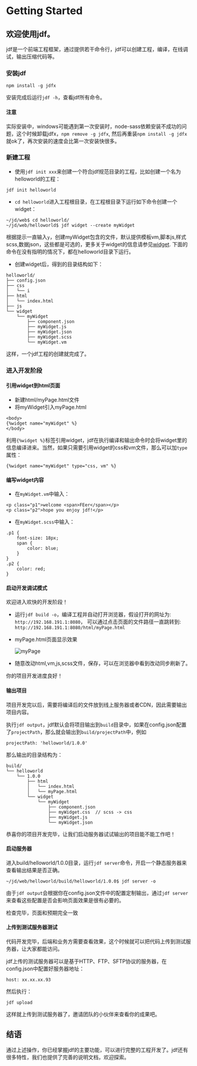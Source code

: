 # Getting Started
## 欢迎使用jdf。
jdf是一个前端工程框架，通过提供若干命令行，jdf可以创建工程，编译，在线调试，输出压缩代码等。
### 安装jdf
```
npm install -g jdfx
```
安装完成后运行`jdf -h`，查看jdf所有命令。

#### 注意
实际安装中，windows可能遇到第一次安装时，node-sass依赖安装不成功的问题，这个时候卸载jdfx，`npm remove -g jdfx`, 然后再重装`npm install -g jdfx`就ok了，再次安装的速度会比第一次安装快很多。

### 新建工程
* 使用`jdf init xxx`来创建一个符合jdf规范目录的工程，比如创建一个名为helloworld的工程：

```
jdf init helloworld
```

* `cd helloworld`进入工程根目录，在工程根目录下运行如下命令创建一个widget：

```
~/jd/web$ cd helloworld/
~/jd/web/helloworld$ jdf widget --create myWidget 
```

根据提示一直输入`y`，创建myWidget包含的文件，默认提供模板vm,脚本js,样式scss,数据json，这些都是可选的，更多关于widget的信息请参见[widget](core_widget.md).
下面的命令在没有指明的情况下，都在helloworld目录下运行。
* 创建widget后，得到的目录结构如下：
```
helloworld/
├── config.json
├── css
│   └── i
├── html
│   └── index.html
├── js
└── widget
    └── myWidget
        ├── component.json
        ├── myWidget.js
        ├── myWidget.json
        ├── myWidget.scss
        └── myWidget.vm
```

这样，一个jdf工程的创建就完成了。

### 进入开发阶段
#### 引用widget到html页面
* 新建html/myPage.html文件
* 将myWidget引入myPage.html

```
<body>
{%widget name="myWidget" %}
</body>
```

利用`{%widget %}`标签引用widget，jdf在执行编译和输出命令时会将widget里的信息编译进来。当然，如果只需要引用widget的css和vm文件，那么可以加`type`属性：

```
{%widget name="myWidget" type="css, vm" %}
```

#### 编写widget内容
* 在`myWidget.vm`中输入：

```
<p class="p1">welcome <span>FEer</span></p>
<p class="p2">hope you enjoy jdf!</p>
```

* 在`myWidget.scss`中输入：

```
.p1 {
    font-size: 18px;
    span {
        color: blue;
    }
}
.p2 {
    color: red;
}
```

#### 启动开发调试模式
欢迎进入欢快的开发阶段！

* 运行`jdf build -o`，编译工程并自动打开浏览器，假设打开的网址为:
`http://192.168.191.1:8080`，
可以通过点击页面的文件路径一直跳转到:
`http://192.168.191.1:8080/html/myPage.html`

* myPage.html页面显示效果

    ![myPage](http://img10.360buyimg.com/uba/jfs/t3859/296/484880740/2242/f0dafc20/58527f94N53cb0cbc.jpg)

* 随意改动html,vm,js,scss文件，保存，可以在浏览器中看到改动同步刷新了。

你的项目开发进度良好！


#### 输出项目
项目开发完以后，需要将编译后的文件放到线上服务器或者CDN，因此需要输出项目内容。

执行`jdf output`，jdf默认会将项目输出到`build`目录中，如果在config.json配置了`projectPath`，那么就会输出到`build/projectPath`中，例如

```
projectPath: 'helloworld/1.0.0'
```

那么输出的目录结构为：

```
build/
└── helloworld
    └── 1.0.0
        ├── html
        │   └── index.html
        │   └── myPage.html
        └── widget
            └── myWidget
                ├── component.json
                ├── myWidget.css  // scss -> css
                ├── myWidget.js
                └── myWidget.json
```

恭喜你的项目开发完毕，让我们启动服务器试试输出的项目能不能工作吧！

#### 启动服务器
进入build/helloworld/1.0.0目录，运行`jdf server`命令，开启一个静态服务器来查看输出结果是否正确。

```
~/jd/web/helloworld/build/helloworld/1.0.0$ jdf server -o
```

由于`jdf output`会根据你在config.json文件中的配置定制输出，通过`jdf server`来查看这些配置是否会影响页面效果是很有必要的。

检查完毕，页面和预期完全一致

#### 上传到测试服务器测试
代码开发完毕，后端和业务方需要查看效果，这个时候就可以把代码上传到测试服务器，让大家都能访问。

jdf上传的测试服务器可以是基于HTTP、FTP、SFTP协议的服务器，在config.json中配置好服务器地址：

```
host: xx.xx.xx.93
```

然后执行：
```
jdf upload
```

这样就上传到测试服务器了，邀请团队的小伙伴来查看你的成果吧。

## 结语
通过上述操作，你已经掌握jdf的主要功能，可以进行完整的工程开发了。jdf还有很多特性，我们也提供了完善的说明文档，欢迎探索。

